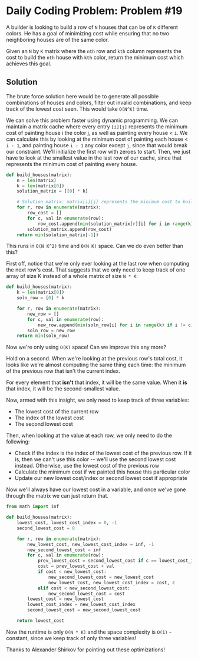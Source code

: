 # Daily Coding Problem: Problem #19

A builder is looking to build a row of `N` houses that can be of `K` different colors. He has a goal of minimizing cost while ensuring that no two neighboring houses are of the same color.

Given an `N` by `K` matrix where the `nth` row and `kth` column represents the cost to build the `nth` house with `kth` color, return the minimum cost which achieves this goal.

## Solution

The brute force solution here would be to generate all possible combinations of houses and colors, filter out invalid combinations, and keep track of the lowest cost seen. This would take `O(N^K)` time.

We can solve this problem faster using dynamic programming. We can maintain a matrix cache where every entry `[i][j]` represents the minimum cost of painting house i the color j, as well as painting every house < `i`. We can calculate this by looking at the minimum cost of painting each house < `i - 1`, and painting house `i - 1` any color except `j`, since that would break our constraint. We'll initialize the first row with zeroes to start. Then, we just have to look at the smallest value in the last row of our cache, since that represents the minimum cost of painting every house.

```python
def build_houses(matrix):
    n = len(matrix)
    k = len(matrix[0])
    solution_matrix = [[0] * k]

    # Solution matrix: matrix[i][j] represents the minimum cost to build house i with color j.
    for r, row in enumerate(matrix):
        row_cost = []
        for c, val in enumerate(row):
            row_cost.append(min(solution_matrix[r][i] for i in range(k) if i != c) + val)
        solution_matrix.append(row_cost)
    return min(solution_matrix[-1])
```

This runs in `O(N K^2)` time and `O(N K)` space. Can we do even better than this?

First off, notice that we're only ever looking at the last row when computing the next row's cost. That suggests that we only need to keep track of one array of size K instead of a whole matrix of size `N * K`:

```python
def build_houses(matrix):
    k = len(matrix[0])
    soln_row = [0] * k

    for r, row in enumerate(matrix):
        new_row = []
        for c, val in enumerate(row):
            new_row.append(min(soln_row[i] for i in range(k) if i != c) + val)
        soln_row = new_row
    return min(soln_row)
```

Now we're only using `O(K)` space! Can we improve this any more?

Hold on a second. When we're looking at the previous row's total cost, it looks like we're almost computing the same thing each time: the minimum of the previous row that isn't the current index.

For every element that **isn't** that index, it will be the same value. When it **is** that index, it will be the second-smallest value.

Now, armed with this insight, we only need to keep track of three variables:

- The lowest cost of the current row
- The index of the lowest cost
- The second lowest cost

Then, when looking at the value at each row, we only need to do the following:

- Check if the index is the index of the lowest cost of the previous row. If it is, then we can't use this color -- we'll use the second lowest cost instead. Otherwise, use the lowest cost of the previous row
- Calculate the minimum cost if we painted this house this particular color
- Update our new lowest cost/index or second lowest cost if appropriate

Now we'll always have our lowest cost in a variable, and once we've gone through the matrix we can just return that.

```python
from math import inf

def build_houses(matrix):
    lowest_cost, lowest_cost_index = 0, -1
    second_lowest_cost = 0

    for r, row in enumerate(matrix):
        new_lowest_cost, new_lowest_cost_index = inf, -1
        new_second_lowest_cost = inf
        for c, val in enumerate(row):
            prev_lowest_cost = second_lowest_cost if c == lowest_cost_index else lowest_cost
            cost = prev_lowest_cost + val
            if cost < new_lowest_cost:
                new_second_lowest_cost = new_lowest_cost
                new_lowest_cost, new_lowest_cost_index = cost, c
            elif cost < new_second_lowest_cost:
                new_second_lowest_cost = cost
        lowest_cost = new_lowest_cost
        lowest_cost_index = new_lowest_cost_index
        second_lowest_cost = new_second_lowest_cost

    return lowest_cost
```

Now the runtime is only `O(N * K)` and the space complexity is `O(1)` - constant, since we keep track of only three variables!

Thanks to Alexander Shirkov for pointing out these optimizations!
